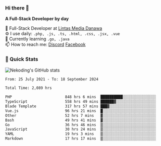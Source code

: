 ### Hi there 👋

**A Full-Stack Developer by day**

🔭 Full-Stack Developer at [Lintas Media Danawa](https://www.lintasmediadanawa.com/)  
⚙️ I use daily: `.php, .js, .ts, .html, .css, .jsx, .vue`  
🌱 Currently learning `.go, .java`  
📫 How to reach me: [Discord](https://discordapp.com/users/984448732999327766)  [Facebook](https://fb.me/tyvandi)  

### 🚀 Quick Stats  

![Nekoding's GitHub stats](https://github-readme-stats.vercel.app/api?username=nekoding&show_icons=true)

<!--START_SECTION:waka-->

```txt
From: 25 July 2021 - To: 18 September 2024

Total Time: 2,089 hrs

PHP                        848 hrs 6 mins  ██████████░░░░░░░░░░░░░░░   39.61 %
TypeScript                 558 hrs 49 mins ██████▓░░░░░░░░░░░░░░░░░░   26.10 %
Blade Template             317 hrs 57 mins ███▓░░░░░░░░░░░░░░░░░░░░░   14.85 %
Vue.js                     96 hrs 21 mins  █░░░░░░░░░░░░░░░░░░░░░░░░   04.50 %
Other                      52 hrs 7 mins   ▓░░░░░░░░░░░░░░░░░░░░░░░░   02.43 %
Bash                       49 hrs 41 mins  ▓░░░░░░░░░░░░░░░░░░░░░░░░   02.32 %
Go                         36 hrs 46 mins  ▒░░░░░░░░░░░░░░░░░░░░░░░░   01.72 %
JavaScript                 30 hrs 24 mins  ▒░░░░░░░░░░░░░░░░░░░░░░░░   01.42 %
YAML                       19 hrs 3 mins   ▒░░░░░░░░░░░░░░░░░░░░░░░░   00.89 %
Markdown                   17 hrs 17 mins  ▒░░░░░░░░░░░░░░░░░░░░░░░░   00.81 %
```

<!--END_SECTION:waka-->

<!--
**nekoding/nekoding** is a ✨ _special_ ✨ repository because its `README.md` (this file) appears on your GitHub profile.

Here are some ideas to get you started:

- 🔭 I’m currently working on ...
- 🌱 I’m currently learning ...
- 👯 I’m looking to collaborate on ...
- 🤔 I’m looking for help with ...
- 💬 Ask me about ...
- 📫 How to reach me: ...
- 😄 Pronouns: ...
- ⚡ Fun fact: ...
-->
